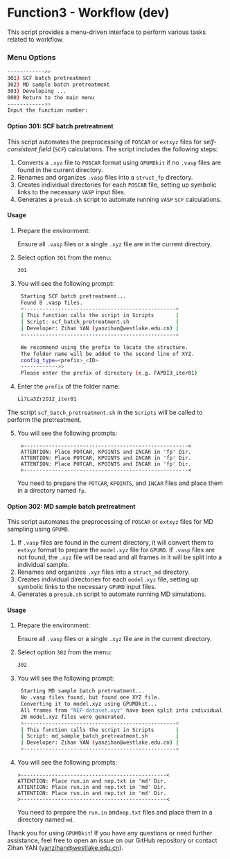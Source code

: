 # Function3 - Workflow (dev)

This script provides a menu-driven interface to perform various tasks related to workflow.

### Menu Options

```sh
------------>>
301) SCF batch pretreatment
302) MD sample batch pretreatment
303) Developing ... 
000) Return to the main menu
------------>>
Input the function number:
```

#### Option 301: SCF batch pretreatment

This script automates the preprocessing of `POSCAR` or `extxyz` files for *self-consistent field* (`SCF`) calculations. The script includes the following steps:

1. Converts a `.xyz` file to `POSCAR` format using `GPUMDkit` if no `.vasp` files are found in the current directory.
2. Renames and organizes `.vasp` files into a `struct_fp` directory.
3. Creates individual directories for each `POSCAR` file, setting up symbolic links to the necessary `VASP` input files.
4. Generates a `presub.sh` script to automate running `VASP` `SCF` calculations.

#### Usage

1. Prepare the environment:
   
   Ensure all `.vasp` files or a single `.xyz` file are in the current directory.

2. Select option `301` from the menu:
   
   ```bash
   301

3. You will see the following prompt: 

   ```sh
    Starting SCF batch pretreatment...
    Found 8 .vasp files.
    >-------------------------------------------------<
    | This function calls the script in Scripts       |
    | Script: scf_batch_pretreatment.sh               |
    | Developer: Zihan YAN (yanzihan@westlake.edu.cn) |
    >-------------------------------------------------<

    We recommend using the prefix to locate the structure.
    The folder name will be added to the second line of XYZ.
    config_type=<prefix>_<ID>
    ------------>>
    Please enter the prefix of directory (e.g. FAPBI3_iter01)
   ```

4. Enter the `prefix` of the folder name:

   ```sh
   Li7La3Zr2O12_iter01
   ```

The script `scf_batch_pretreatment.sh` in the `Scripts` will be called to perform the pretreatment.

 5. You will see the following prompts:

    ```
     >-----------------------------------------------------<
     ATTENTION: Place POTCAR, KPOINTS and INCAR in 'fp' Dir.
     ATTENTION: Place POTCAR, KPOINTS and INCAR in 'fp' Dir.
     ATTENTION: Place POTCAR, KPOINTS and INCAR in 'fp' Dir.
     >-----------------------------------------------------<
    ```

    You need to prepare the `POTCAR`, `KPOINTS`, and `INCAR` files and place them in a directory named `fp`.



#### Option 302: MD sample batch pretreatment

This script automates the preprocessing of `POSCAR` or `extxyz` files for MD sampling using `GPUMD`. 

1. If `.vasp` files are found in the current directory, it will convert them to `extxyz` format to prepare the `model.xyz` file for `GPUMD`. If `.vasp` files are not found, the `.xyz` file will be read and all frames in it will be split into a individual sample.
2. Renames and organizes `.xyz` files into a `struct_md` directory.
3. Creates individual directories for each `model.xyz` file, setting up symbolic links to the necessary `GPUMD` input files.
4. Generates a `presub.sh` script to automate running MD simulations.

#### Usage

1. Prepare the environment:

   Ensure all `.vasp` files or a single `.xyz` file are in the current directory.

2. Select option `302` from the menu:

   ```bash
   302
   ```

3. You will see the following prompt: 

   ```sh
    Starting MD sample batch pretreatment...
    No .vasp files found, but found one XYZ file.
    Converting it to model.xyz using GPUMDkit...
    All frames from "NEP-dataset.xyz" have been split into individual model files.
    20 model.xyz files were generated.
    >-------------------------------------------------<
    | This function calls the script in Scripts       |
    | Script: md_sample_batch_pretreatment.sh         |
    | Developer: Zihan YAN (yanzihan@westlake.edu.cn) |
    >-------------------------------------------------<
   ```

4. You will see the following prompts:


    ```
    >-----------------------------------------------<
    ATTENTION: Place run.in and nep.txt in 'md' Dir. 
    ATTENTION: Place run.in and nep.txt in 'md' Dir. 
    ATTENTION: Place run.in and nep.txt in 'md' Dir. 
    >-----------------------------------------------<
    ```

    You need to prepare the `run.in` and`nep.txt` files and place them in a directory named `md`.



Thank you for using `GPUMDkit`! If you have any questions or need further assistance, feel free to open an issue on our GitHub repository or contact Zihan YAN (yanzihan@westlake.edu.cn).

